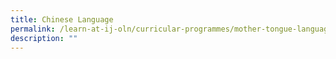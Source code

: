 ```yaml
---
title: Chinese Language
permalink: /learn-at-ij-oln/curricular-programmes/mother-tongue-languages/chinese-language/
description: ""
---
```

